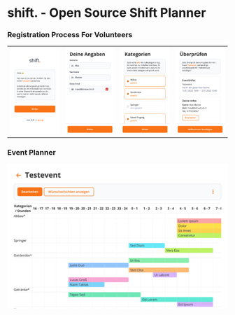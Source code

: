 # shift. - Open Source Shift Planner

### Registration Process For Volunteers

<table style="width: 100%">
<tr>
<td><img src="./assets/registration_1.png"></td>
<td><img src="./assets/registration_2.png"></td>
<td><img src="./assets/registration_3.png"></td>
<td><img src="./assets/registration_4.png"></td>
</tr>
</table>

### Event Planner
<img src="./assets/event_planner.png">